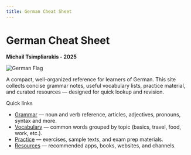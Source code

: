 ```yaml
---
title: German Cheat Sheet
---
```


# German Cheat Sheet
**Michail Tsimpliarakis - 2025**

![German Flag](https://flagpedia.net/data/flags/w1160/de.webp)

A compact, well-organized reference for learners of German. This site collects concise grammar notes, useful vocabulary lists, practice material, and curated resources — designed for quick lookup and revision.

Quick links

- [Grammar](grammar/README.md) — noun and verb reference, articles, adjectives, pronouns, syntax and more.
- [Vocabulary](vocabulary/README.md) — common words grouped by topic (basics, travel, food, work, etc.).
- [Practice](practice/README.md) — exercises, sample texts, and exam prep materials.
- [Resources](resources/README.md) — recommended apps, books, websites, and channels.
